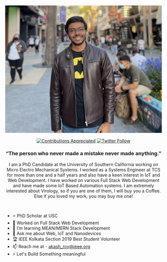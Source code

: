[![Akash Roy Cover](https://github.com/aroy97/aroy97/blob/master/Universal.jpg)](https://www.AkashRoy.com)
<p align="center">
<a href="#contributing"><img alt="Contributions Appreciated" src="https://img.shields.io/badge/contributions-appreciated-leafgreen?style=for-the-badge&labelColor=black&logo=github"></a>  <a href="https://twitter.com/boy_from_bengal"><img alt="Twitter Follow" src="https://img.shields.io/twitter/follow/boy_from_bengal?style=for-the-badge&color=09f&labelColor=black&logo=twitter&label=@Lyaadkhor_bong"></a>
</p>
<h3 align="center">&ldquo;The person who never made a mistake never made anything.&rdquo;</h3>
<p align="center">I am a PhD Candidate at the University of Southern California working on Micro Electro Mechanical Systems. I worked as a Systems Engineer at TCS for more than one and a half years and also have a keen interest in IoT and Web Development. I have worked on various Full Stack Web Development and have made some IoT Based Automation systems. I am extremely interested about Virology, so if you are one of them, I will buy you a Coffee. Else if you loved my work, you may buy me one!</p>
<br/>

- ⭐ PhD Scholar at USC
- 🔭 Worked on Full Stack Web Development
- 🌱 I’m learning MEAN/MERN Stack Development
- 💬 Ask me about Web, IoT and Nanodevices
- 🏆 IEEE Kolkata Section 2019 Best Student Volunteer
- 📫 Reach me at - akash_roy@ieee.org
- ⚡ Let's Build Something meaningful
